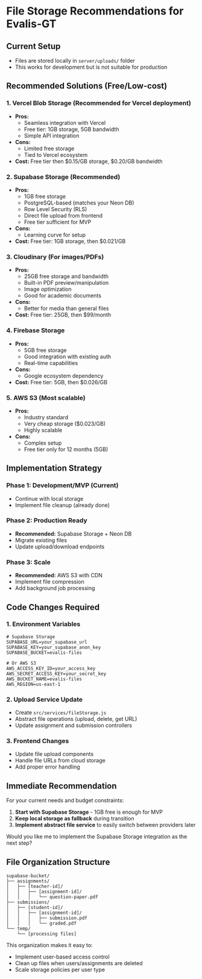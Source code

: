 # File Storage Recommendations for Evalis-GT

## Current Setup
- Files are stored locally in `server/uploads/` folder
- This works for development but is not suitable for production

## Recommended Solutions (Free/Low-cost)

### 1. **Vercel Blob Storage** (Recommended for Vercel deployment)
- **Pros:** 
  - Seamless integration with Vercel
  - Free tier: 1GB storage, 5GB bandwidth
  - Simple API integration
- **Cons:** 
  - Limited free storage
  - Tied to Vercel ecosystem
- **Cost:** Free tier then $0.15/GB storage, $0.20/GB bandwidth

### 2. **Supabase Storage** (Recommended)
- **Pros:**
  - 1GB free storage
  - PostgreSQL-based (matches your Neon DB)
  - Row Level Security (RLS)
  - Direct file upload from frontend
  - Free tier sufficient for MVP
- **Cons:**
  - Learning curve for setup
- **Cost:** Free tier: 1GB storage, then $0.021/GB

### 3. **Cloudinary** (For images/PDFs)
- **Pros:**
  - 25GB free storage and bandwidth
  - Built-in PDF preview/manipulation
  - Image optimization
  - Good for academic documents
- **Cons:**
  - Better for media than general files
- **Cost:** Free tier: 25GB, then $99/month

### 4. **Firebase Storage**
- **Pros:**
  - 5GB free storage
  - Good integration with existing auth
  - Real-time capabilities
- **Cons:**
  - Google ecosystem dependency
- **Cost:** Free tier: 5GB, then $0.026/GB

### 5. **AWS S3** (Most scalable)
- **Pros:**
  - Industry standard
  - Very cheap storage ($0.023/GB)
  - Highly scalable
- **Cons:**
  - Complex setup
  - Free tier only for 12 months (5GB)

## Implementation Strategy

### Phase 1: Development/MVP (Current)
- Continue with local storage
- Implement file cleanup (already done)

### Phase 2: Production Ready
- **Recommended:** Supabase Storage + Neon DB
- Migrate existing files
- Update upload/download endpoints

### Phase 3: Scale
- **Recommended:** AWS S3 with CDN
- Implement file compression
- Add background job processing

## Code Changes Required

### 1. Environment Variables
```env
# Supabase Storage
SUPABASE_URL=your_supabase_url
SUPABASE_KEY=your_supabase_anon_key
SUPABASE_BUCKET=evalis-files

# Or AWS S3
AWS_ACCESS_KEY_ID=your_access_key
AWS_SECRET_ACCESS_KEY=your_secret_key
AWS_BUCKET_NAME=evalis-files
AWS_REGION=us-east-1
```

### 2. Upload Service Update
- Create `src/services/fileStorage.js`
- Abstract file operations (upload, delete, get URL)
- Update assignment and submission controllers

### 3. Frontend Changes
- Update file upload components
- Handle file URLs from cloud storage
- Add proper error handling

## Immediate Recommendation

For your current needs and budget constraints:

1. **Start with Supabase Storage** - 1GB free is enough for MVP
2. **Keep local storage as fallback** during transition
3. **Implement abstract file service** to easily switch between providers later

Would you like me to implement the Supabase Storage integration as the next step?

## File Organization Structure

```
supabase-bucket/
├── assignments/
│   ├── [teacher-id]/
│   │   ├── [assignment-id]/
│   │   │   └── question-paper.pdf
├── submissions/
│   ├── [student-id]/
│   │   ├── [assignment-id]/
│   │   │   ├── submission.pdf
│   │   │   └── graded.pdf
└── temp/
    └── [processing files]
```

This organization makes it easy to:
- Implement user-based access control
- Clean up files when users/assignments are deleted
- Scale storage policies per user type
